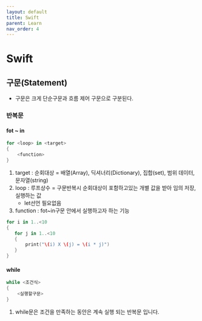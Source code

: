 ```yaml
---
layout: default
title: Swift
parent: Learn
nav_order: 4
---
```


# Swift

## 구문(Statement)
* 구문은 크게 단순구문과 흐름 제어 구문으로 구분된다.

### 반복문

#### fot ~ in
```swift
for <loop> in <target>
{
    <function>
}
```

1. target : 순회대상 = 배열(Array), 딕셔너리(Dictionary), 집합(set), 범위 데이터, 문자열(string)
2. loop : 루프상수 = 구문반복시 순회대상이 포함하고있는 개별 값을 받아 임의 저장, 실행하는 값
    * let선언 필요없음
3. function : fot~in구문 안에서 실행하고자 하는 기능
 ```swift
for i in 1..<10
{
    for j in 1..<10
    {
        print("\(i) X \(j) = \(i * j)")
    }
}
```

#### while
```swift
while <조건식>
{
    <실행할구문>
}
```
1. while문은 조건을 만족하는 동안은 계속 실행 되는 반복문 입니다.



